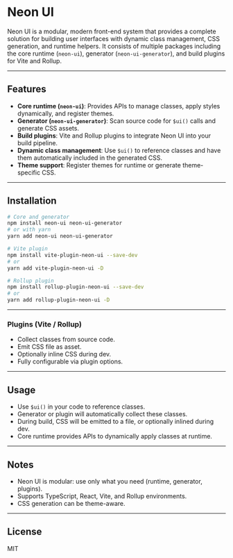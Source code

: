 # Neon UI

Neon UI is a modular, modern front-end system that provides a complete solution for building user interfaces with dynamic class management, CSS generation, and runtime helpers. It consists of multiple packages including the core runtime (`neon-ui`), generator (`neon-ui-generator`), and build plugins for Vite and Rollup.

---

## Features

- **Core runtime (`neon-ui`)**: Provides APIs to manage classes, apply styles dynamically, and register themes.
- **Generator (`neon-ui-generator`)**: Scan source code for `$ui()` calls and generate CSS assets.
- **Build plugins**: Vite and Rollup plugins to integrate Neon UI into your build pipeline.
- **Dynamic class management**: Use `$ui()` to reference classes and have them automatically included in the generated CSS.
- **Theme support**: Register themes for runtime or generate theme-specific CSS.

---

## Installation

```bash
# Core and generator
npm install neon-ui neon-ui-generator
# or with yarn
yarn add neon-ui neon-ui-generator

# Vite plugin
npm install vite-plugin-neon-ui --save-dev
# or
yarn add vite-plugin-neon-ui -D

# Rollup plugin
npm install rollup-plugin-neon-ui --save-dev
# or
yarn add rollup-plugin-neon-ui -D
```

---

### Plugins (Vite / Rollup)

- Collect classes from source code.
- Emit CSS file as asset.
- Optionally inline CSS during dev.
- Fully configurable via plugin options.

---

## Usage

- Use `$ui()` in your code to reference classes.
- Generator or plugin will automatically collect these classes.
- During build, CSS will be emitted to a file, or optionally inlined during dev.
- Core runtime provides APIs to dynamically apply classes at runtime.

---

## Notes

- Neon UI is modular: use only what you need (runtime, generator, plugins).
- Supports TypeScript, React, Vite, and Rollup environments.
- CSS generation can be theme-aware.

---

## License

MIT
